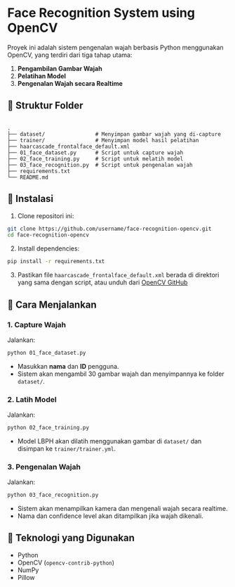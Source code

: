 # Face Recognition System using OpenCV

Proyek ini adalah sistem pengenalan wajah berbasis Python menggunakan OpenCV, yang terdiri dari tiga tahap utama:
1. **Pengambilan Gambar Wajah**
2. **Pelatihan Model**
3. **Pengenalan Wajah secara Realtime**

## 📁 Struktur Folder

```

.
├── dataset/                # Menyimpan gambar wajah yang di-capture
├── trainer/                # Menyimpan model hasil pelatihan
├── haarcascade_frontalface_default.xml
├── 01_face_dataset.py      # Script untuk capture wajah
├── 02_face_training.py     # Script untuk melatih model
├── 03_face_recognition.py  # Script untuk pengenalan wajah
├── requirements.txt
└── README.md

````

## 🔧 Instalasi

1. Clone repositori ini:

```bash
git clone https://github.com/username/face-recognition-opencv.git
cd face-recognition-opencv
````

2. Install dependencies:

```bash
pip install -r requirements.txt
```

3. Pastikan file `haarcascade_frontalface_default.xml` berada di direktori yang sama dengan script, atau unduh dari [OpenCV GitHub](https://github.com/opencv/opencv/blob/master/data/haarcascades/haarcascade_frontalface_default.xml)

## 🚀 Cara Menjalankan

### 1. Capture Wajah

Jalankan:

```bash
python 01_face_dataset.py
```

* Masukkan **nama** dan **ID** pengguna.
* Sistem akan mengambil 30 gambar wajah dan menyimpannya ke folder `dataset/`.

### 2. Latih Model

Jalankan:

```bash
python 02_face_training.py 
```

* Model LBPH akan dilatih menggunakan gambar di `dataset/` dan disimpan ke `trainer/trainer.yml`.

### 3. Pengenalan Wajah

Jalankan:

```bash
python 03_face_recognition.py
```

* Sistem akan menampilkan kamera dan mengenali wajah secara realtime.
* Nama dan confidence level akan ditampilkan jika wajah dikenali.

## 🧠 Teknologi yang Digunakan

* Python 
* OpenCV (`opencv-contrib-python`)
* NumPy
* Pillow

